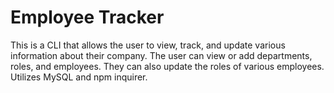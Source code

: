 # Employee Tracker

This is a CLI that allows the user to view, track, and update various information about their company. The user can view or add departments, roles, and employees. They can also update the roles of various employees. Utilizes MySQL and npm inquirer.